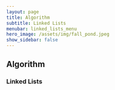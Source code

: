 ```yaml
---
layout: page
title: Algorithm
subtitle: Linked Lists
menubar: linked_lists_menu
hero_image: /assets/img/fall_pond.jpeg
show_sidebar: false
---
```


## Algorithm
### Linked Lists